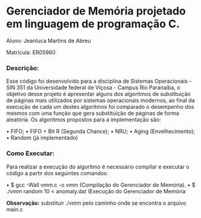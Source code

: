 # **Gerenciador de Memória projetado em linguagem de programação C.**

Aluno: Jeanluca Martins de Abreu 

Matrícula: ER05960

### **Descrição:**

Esse código foi desenvolvido para a disciplina de Sistemas Operacionais - SIN 351 da Universidade federal de Viçosa - Campus Rio Paranaíba, o objetivo desse projeto é apresentar alguns dos algoritmos de substituição de páginas mais utilizados por sistemas operacionais modernos, ao final da execução de cada um destes algoritmos foi comparado o desempenho dos mesmos com uma função que gera substituição de páginas de forma aleatória. Os algoritmos propostos para a implementação são: 

• FIFO;
• FIFO + Bit R (Segunda Chance);
• NRU;
• Aging (Envelhecimento);
• Random (já implementado)

### **Como Executar:**

Para realizar a execução do algoritmo é necessário compilar e executar o código a partir dos seguintes comandos:

• $ gcc -Wall vmm.c -o vmm (Compilação do Gerenciador de Memória).
• $ ./vmm random 10 < anomaly.dat (Execução do Gerenciador de Memória 

**Observação:** substituir ./vmm pelo caminho onde se encontra o arquivo main.c


 
